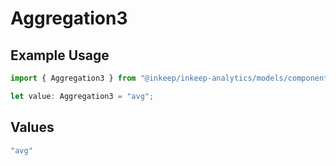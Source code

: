 # Aggregation3

## Example Usage

```typescript
import { Aggregation3 } from "@inkeep/inkeep-analytics/models/components";

let value: Aggregation3 = "avg";
```

## Values

```typescript
"avg"
```